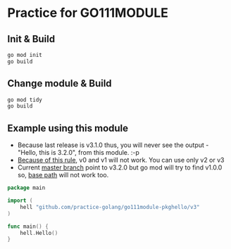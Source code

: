 # Practice for GO111MODULE

## Init & Build
```bash
go mod init
go build
```

## Change module & Build
```bash
go mod tidy
go build
```

## Example using this module
* Because last release is v3.1.0 thus, you will never see the output - "Hello, this is 3.2.0", from this module. :-p
* [Because of this rule](https://github.com/golang/go/wiki/Modules#semantic-import-versioning), v0 and v1 will not work. You can use only v2 or v3
* Current [master branch](https://github.com/practice-golang/go111module-pkghello) point to v3.2.0 but go mod will try to find v1.0.0 so, [base path](https://github.com/practice-golang/go111module-pkghello) will not work too.
```go
package main

import (
    hell "github.com/practice-golang/go111module-pkghello/v3"
)

func main() {
    hell.Hello()
}
```
